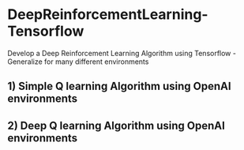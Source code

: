 # DeepReinforcementLearning-Tensorflow

Develop a Deep Reinforcement Learning Algorithm using Tensorflow - Generalize for many different environments

## 1) Simple Q learning Algorithm using OpenAI environments

## 2) Deep Q learning Algorithm using OpenAI environments

